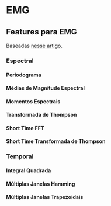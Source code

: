 # EMG

## Features para EMG

Baseadas [nesse artigo](https://ieeexplore.ieee.org/abstract/document/1431485).

### Espectral

#### Periodograma
#### Médias de Magnitude Espectral
#### Momentos Espectrais
#### Transformada de Thompson
#### Short Time FFT
#### Short Time Transformada de Thompson

### Temporal

#### Integral Quadrada
#### Múltiplas Janelas Hamming
#### Múltiplas Janelas Trapezoidais

